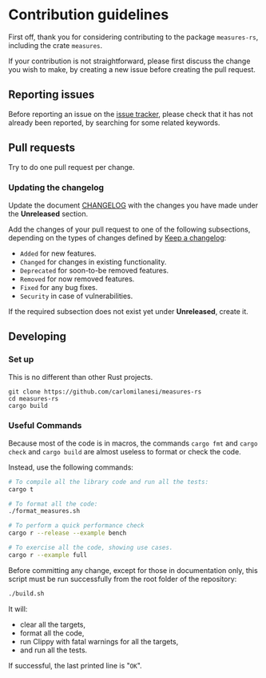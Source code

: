 # Contribution guidelines

First off, thank you for considering contributing to the package `measures-rs`, including the crate `measures`.

If your contribution is not straightforward, please first discuss the change you wish to make, by creating a new issue before creating the pull request.

## Reporting issues

Before reporting an issue on the [issue tracker](https://github.com/carlomilanesi/measures-rs/issues), please check that it has not already been reported, by searching for some related keywords.

## Pull requests

Try to do one pull request per change.

### Updating the changelog

Update the document [CHANGELOG](https://github.com/carlomilanesi/measures-rs/blob/master/CHANGELOG.md) with the changes you have made under the **Unreleased** section.

Add the changes of your pull request to one of the following subsections, depending on the types of changes defined by [Keep a changelog](https://keepachangelog.com/en/1.0.0/):
- `Added` for new features.
- `Changed` for changes in existing functionality.
- `Deprecated` for soon-to-be removed features.
- `Removed` for now removed features.
- `Fixed` for any bug fixes.
- `Security` in case of vulnerabilities.

If the required subsection does not exist yet under **Unreleased**, create it.

## Developing

### Set up

This is no different than other Rust projects.

```shell
git clone https://github.com/carlomilanesi/measures-rs
cd measures-rs
cargo build
```

### Useful Commands

Because most of the code is in macros, the commands `cargo fmt` and `cargo check` and `cargo build` are almost useless to format or check the code.

Instead, use the following commands:

```sh
# To compile all the library code and run all the tests:
cargo t

# To format all the code:
./format_measures.sh

# To perform a quick performance check
cargo r --release --example bench

# To exercise all the code, showing use cases.
cargo r --example full
```

Before committing any change, except for those in documentation only, this script must be run successfully from the root folder of the repository:
```sh
./build.sh
```
It will:
* clear all the targets,
* format all the code,
* run Clippy with fatal warnings for all the targets,
* and run all the tests.

If successful, the last printed line is "`OK`".
